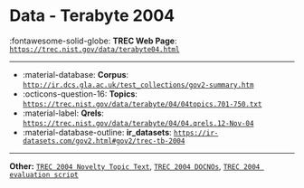 # Data - Terabyte 2004 

:fontawesome-solid-globe: **TREC Web Page**: [`https://trec.nist.gov/data/terabyte04.html`](https://trec.nist.gov/data/terabyte04.html)

---

- :material-database: **Corpus**: [`http://ir.dcs.gla.ac.uk/test_collections/gov2-summary.htm`](http://ir.dcs.gla.ac.uk/test_collections/gov2-summary.htm)
- :octicons-question-16: **Topics**: [`https://trec.nist.gov/data/terabyte/04/04topics.701-750.txt`](https://trec.nist.gov/data/terabyte/04/04topics.701-750.txt)
- :material-label: **Qrels**: [`https://trec.nist.gov/data/terabyte/04/04.qrels.12-Nov-04`](https://trec.nist.gov/data/terabyte/04/04.qrels.12-Nov-04)
- :material-database-outline: **ir_datasets**: [`https://ir-datasets.com/gov2.html#gov2/trec-tb-2004`](https://ir-datasets.com/gov2.html#gov2/trec-tb-2004)


---

**Other:** [`TREC 2004 Novelty Topic Text`](https://trec.nist.gov/data/t13_novelty/novelty04.topics.txt), [`TREC 2004 DOCNOs`](https://trec.nist.gov/data/t13_novelty/04.docnos.novelty), [`TREC 2004 evaluation script`](https://trec.nist.gov/data/t13_novelty/04.eval_novelty_run.pl)

